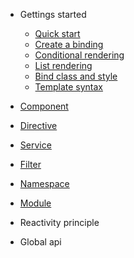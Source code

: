 <!-- docs/_sidebar.md -->

* Gettings started
  * [Quick start](quickstart.md)
  * [Create a binding](binding.md)
  * [Conditional rendering](condition.md)
  * [List rendering](repeat.md)
  * [Bind class and style](classstyle.md)
  * [Template syntax](template.md)

* [Component](component.md)

* [Directive](directive.md)

* [Service](service.md)

* [Filter](filter.md)
  
* [Namespace](namespace.md)
  
* [Module](module.md)

* Reactivity principle

* Global api